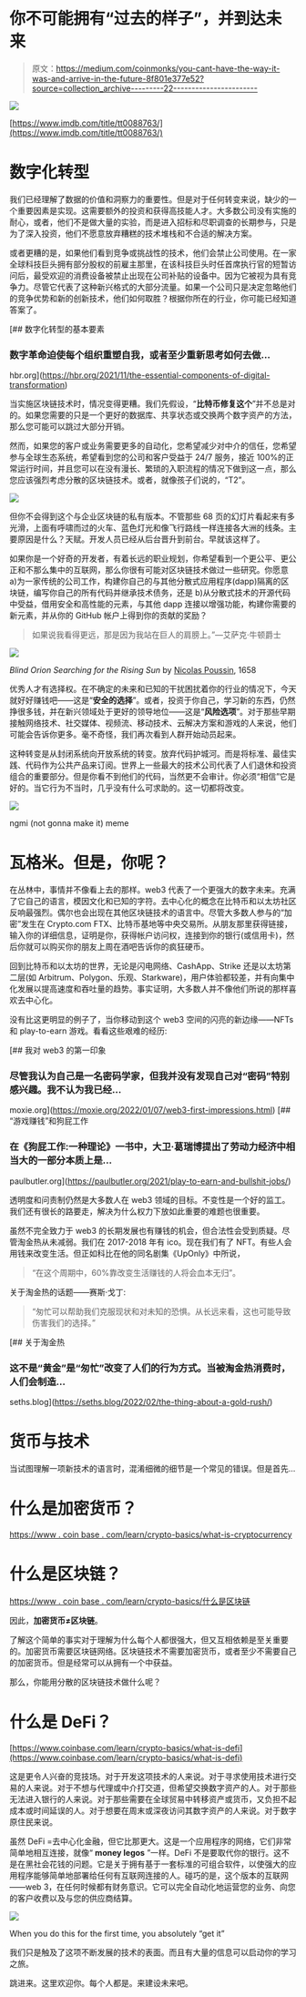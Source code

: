 # 你不可能拥有“过去的样子”，并到达未来

> 原文：<https://medium.com/coinmonks/you-cant-have-the-way-it-was-and-arrive-in-the-future-8f801e377e52?source=collection_archive---------22----------------------->

![](img/39922a7d7a3d47c0bce71bf4c174029a.png)

[https://www.imdb.com/title/tt0088763/](https://www.imdb.com/title/tt0088763/)

# 数字化转型

我们已经理解了数据的价值和洞察力的重要性。但是对于任何转变来说，缺少的一个重要因素是实现。这需要额外的投资和获得高技能人才。大多数公司没有实施的耐心，或者，他们不是做大量的实验，而是进入招标和尽职调查的长期参与，只是为了深入投资，他们不愿意放弃糟糕的技术堆栈和不合适的解决方案。

或者更糟的是，如果他们看到竞争或挑战性的技术，他们会禁止公司使用。在一家全球科技巨头拥有部分股权的前雇主那里，在该科技巨头时任首席执行官的短暂访问后，最受欢迎的消费设备被禁止出现在公司补贴的设备中。因为它被视为具有竞争力。尽管它代表了这种新兴格式的大部分流量。如果一个公司只是决定忽略他们的竞争优势和新的创新技术，他们如何取胜？根据你所在的行业，你可能已经知道答案了。

[](https://hbr.org/2021/11/the-essential-components-of-digital-transformation) [## 数字化转型的基本要素

### 数字革命迫使每个组织重塑自我，或者至少重新思考如何去做…

hbr.org](https://hbr.org/2021/11/the-essential-components-of-digital-transformation) 

当实施区块链技术时，情况变得更糟。我们先假设，“**比特币修复这个**”并不总是对的。如果您需要的只是一个更好的数据库、共享状态或交换两个数字资产的方法，那么您可能可以跳过大部分开销。

然而，如果您的客户或业务需要更多的自动化，您希望减少对中介的信任，您希望参与全球生态系统，希望看到您的公司和客户受益于 24/7 服务，接近 100%的正常运行时间，并且您可以在没有漫长、繁琐的入职流程的情况下做到这一点，那么您应该强烈考虑分散的区块链技术。或者，就像孩子们说的，“T2”。

![](img/d39012594b1e74ea9162925c1fb27b2b.png)

但你不会得到这个与企业区块链的私有版本。不管那些 68 页的幻灯片看起来有多光滑，上面有呼啸而过的火车、蓝色灯光和像飞行路线一样连接各大洲的线条。主要原因是什么？天赋。开发人员已经从后台晋升到前台。早就该这样了。

如果你是一个好奇的开发者，有着长远的职业规划，你希望看到一个更公平、更公正和不那么集中的互联网，那么你很有可能对区块链技术做过一些研究。你愿意 a)为一家传统的公司工作，构建你自己的与其他分散式应用程序(dapp)隔离的区块链，编写你自己的所有代码并继承技术债务，还是 b)从分散式技术的开源代码中受益，借用安全和高性能的元素，与其他 dapp 连接以增强功能，构建你需要的新元素，并从你的 GitHub 帐户上得到你的贡献的奖励？

> 如果说我看得更远，那是因为我站在巨人的肩膀上。”—艾萨克·牛顿爵士

![](img/441ff93574c3967866c23d006063f43e.png)

*Blind Orion Searching for the Rising Sun* by [Nicolas Poussin](https://en.wikipedia.org/wiki/Nicolas_Poussin), 1658

优秀人才有选择权。在不确定的未来和已知的干扰困扰着你的行业的情况下，今天就好好赚钱吧——这是“**安全的选择**”。或者，投资于你自己，学习新的东西，仍然挣很多钱，并在新兴领域处于更好的领导地位——这是“**风险选项**”。对于那些早期接触网络技术、社交媒体、视频流、移动技术、云解决方案和游戏的人来说，他们可能会告诉你更多。毫不奇怪，我们再次看到人群开始动员起来。

这种转变是从封闭系统向开放系统的转变。放弃代码护城河。而是将标准、最佳实践、代码作为公共产品来订阅。世界上一些最大的技术公司代表了人们退休和投资组合的重要部分。但是你看不到他们的代码，当然更不会审计。你必须“相信”它是好的。当它行为不当时，几乎没有什么可求助的。这一切都将改变。

![](img/9e6b313a014ae2a1ca900db968e0954b.png)

ngmi (not gonna make it) meme

# 瓦格米。但是，你呢？

在丛林中，事情并不像看上去的那样。web3 代表了一个更强大的数字未来。充满了它自己的语言，模因文化和已知的字符。去中心化的概念在比特币和以太坊社区反响最强烈。偶尔也会出现在其他区块链技术的语言中。尽管大多数人参与的“加密”发生在 Crypto.com FTX、比特币基地等中央交易所。从朋友那里获得链接，输入你的详细信息，证明是你，获得帐户访问权，连接到你的银行(或信用卡)，然后你就可以购买你的朋友上周在酒吧告诉你的疯狂硬币。

回到比特币和以太坊的世界，无论是闪电网络、CashApp、Strike 还是以太坊第二层(如 Arbitrum、Polygon、乐观、Starkware)，用户体验都较差，并有向集中化发展以提高速度和吞吐量的趋势。事实证明，大多数人并不像他们所说的那样喜欢去中心化。

没有比这更明显的例子了，当你移动到这个 web3 空间的闪亮的新边缘——NFTs 和 play-to-earn 游戏。看看这些艰难的经历:

[](https://moxie.org/2022/01/07/web3-first-impressions.html) [## 我对 web3 的第一印象

### 尽管我认为自己是一名密码学家，但我并没有发现自己对“密码”特别感兴趣。我不认为我已经…

moxie.org](https://moxie.org/2022/01/07/web3-first-impressions.html) [](https://paulbutler.org/2021/play-to-earn-and-bullshit-jobs/) [## “游戏赚钱”和狗屁工作

### 在《狗屁工作:一种理论》一书中，大卫·葛瑞博提出了劳动力经济中相当大的一部分本质上是…

paulbutler.org](https://paulbutler.org/2021/play-to-earn-and-bullshit-jobs/) 

透明度和问责制仍然是大多数人在 web3 领域的目标。不变性是一个好的监工。我们还有很长的路要走，解决为什么权力下放如此重要的难题也很重要。

虽然不完全致力于 web3 的长期发展也有赚钱的机会，但合法性会受到质疑。尽管淘金热从未减弱。我们在 2017-2018 年有 ico。现在我们有了 NFT。有些人会用钱来改变生活。但正如科比在他的同名剧集《UpOnly》中所说，

> “在这个周期中，60%靠改变生活赚钱的人将会血本无归”。

关于淘金热的话题——赛斯·戈丁:

> “匆忙可以帮助我们克服现状和对未知的恐惧。从长远来看，这也可能导致伤害我们的选择。”

[](https://seths.blog/2022/02/the-thing-about-a-gold-rush/) [## 关于淘金热

### 这不是“黄金”是“匆忙”改变了人们的行为方式。当被淘金热消费时，人们会制造…

seths.blog](https://seths.blog/2022/02/the-thing-about-a-gold-rush/) 

# 货币与技术

当试图理解一项新技术的语言时，混淆细微的细节是一个常见的错误。但是首先…

# 什么是加密货币？

[https://www . coin base . com/learn/crypto-basics/what-is-cryptocurrency](https://www.coinbase.com/learn/crypto-basics/what-is-cryptocurrency)

# 什么是区块链？

[https://www . coin base . com/learn/crypto-basics/什么是区块链](https://www.coinbase.com/learn/crypto-basics/what-is-a-blockchain)

因此，**加密货币≠区块链**。

了解这个简单的事实对于理解为什么每个人都很强大，但又互相依赖是至关重要的。加密货币需要区块链网络。区块链技术不需要加密货币，或者至少不需要自己的加密货币。但是经常可以从拥有一个中获益。

那么，你能用分散的区块链技术做什么呢？

# 什么是 DeFi？

[https://www.coinbase.com/learn/crypto-basics/what-is-defi](https://www.coinbase.com/learn/crypto-basics/what-is-defi)

这是更令人兴奋的竞技场。对于开发这项技术的人来说。对于寻求使用技术进行交易的人来说。对于不想与代理或中介打交道，但希望交换数字资产的人。对于那些无法进入银行的人来说。对于那些需要在全球贸易中转移资产或货币，又负担不起成本或时间延误的人。对于想要在周末或深夜访问其数字资产的人来说。对于数字原住民来说。

虽然 DeFi =去中心化金融，但它比那更大。这是一个应用程序的网络，它们非常简单地相互连接，就像“ **money legos** ”一样。DeFi 不是要取代你的银行。这不是在黑社会花钱的问题。它是关于拥有基于一套标准的可组合软件，以使强大的应用程序能够简单地部署给任何有互联网连接的人。碰巧的是，这个版本的互联网——web 3，在任何时候都有财务意识。它可以完全自动化地运营您的业务、向您的客户收费以及与您的供应商结算。

![](img/824660aa4c7048453b74e6a8f7f76fb9.png)

When you do this for the first time, you absolutely “get it”

我们只是触及了这项不断发展的技术的表面。而且有大量的信息可以启动你的学习之旅。

跳进来。这里欢迎你。每个人都是。来建设未来吧。